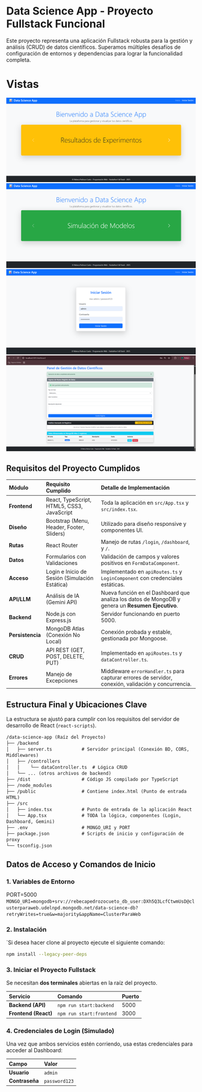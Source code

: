 # Data Science App - Proyecto Fullstack Funcional

Este proyecto representa una aplicación Fullstack robusta para la gestión y análisis (CRUD) de datos científicos. Superamos múltiples desafíos de configuración de entornos y dependencias para lograr la funcionalidad completa.  

# Vistas 

![Pantalla de Inicio1](./pics/vista1.png)
![Pantalla de Inicio2](./pics/vista2.png)
![Login](./pics/iniciarSesion.png)
![Dashboard](./pics/vista3.png)


## Requisitos del Proyecto Cumplidos

| Módulo | Requisito Cumplido | Detalle de Implementación | 
 | :--- | :--- | :--- | 
| **Frontend** | React, TypeScript, HTML5, CSS3, JavaScript | Toda la aplicación en `src/App.tsx` y `src/index.tsx`. | 
| **Diseño** | Bootstrap (Menu, Header, Footer, Sliders) | Utilizado para diseño responsive y componentes UI. | 
| **Rutas** | React Router | Manejo de rutas `/login`, `/dashboard`, y `/`. | 
| **Datos** | Formularios con Validaciones | Validación de campos y valores positivos en `FormDataComponent`. | 
| **Acceso** | Login e Inicio de Sesión (Simulación Estática) | Implementado en `apiRoutes.ts` y `LoginComponent` con credenciales estáticas. | 
| **API/LLM** | Análisis de IA (Gemini API) | Nueva función en el Dashboard que analiza los datos de MongoDB y genera un **Resumen Ejecutivo**. | 
| **Backend** | Node.js con Express.js | Servidor funcionando en puerto 5000. | 
| **Persistencia** | MongoDB Atlas (Conexión No Local) | Conexión probada y estable, gestionada por Mongoose. | 
| **CRUD** | API REST (GET, POST, DELETE, PUT) | Implementado en `apiRoutes.ts` y `dataController.ts`. | 
| **Errores** | Manejo de Excepciones | Middleware `errorHandler.ts` para capturar errores de servidor, conexión, validación y concurrencia. | 

## Estructura Final y Ubicaciones Clave

La estructura se ajustó para cumplir con los requisitos del servidor de desarrollo de React (`react-scripts`).
```
/data-science-app (Raíz del Proyecto)
├── /backend
│   ├── server.ts           # Servidor principal (Conexión BD, CORS, Middlewares)
│   ├── /controllers
│   │    └── dataController.ts  # Lógica CRUD
│   └── ... (otros archivos de backend)
├── /dist                   # Código JS compilado por TypeScript
├── /node_modules
├── /public                 # Contiene index.html (Punto de entrada HTML)
├── /src
│   ├── index.tsx           # Punto de entrada de la aplicación React
│   └── App.tsx             # TODA la lógica, componentes (Login, Dashboard, Gemini)
├── .env                    # MONGO_URI y PORT
├── package.json            # Scripts de inicio y configuración de proxy
└── tsconfig.json
```

## Datos de Acceso y Comandos de Inicio

### 1. Variables de Entorno
 
PORT=5000
`MONGO_URI=mongodb+srv://rebecapedrozocueto_db_user:DXh5Q3LcfCtwmUsD@clusterparaweb.udelnpd.mongodb.net/data-science-db?retryWrites=true&w=majority&appName=ClusterParaWeb`


### 2. Instalación 

`Si desea hacer clone al proyecto ejecute el siguiente comando: 

```bash
npm install --legacy-peer-deps
```

### 3. Iniciar el Proyecto Fullstack

Se necesitan **dos terminales** abiertas en la raíz del proyecto.

| Servicio | Comando | Puerto | 
 | :--- | :--- | :--- | 
| **Backend (API)** | `npm run start:backend` | 5000 | 
| **Frontend (React)** | `npm run start:frontend` | 3000 | 

### 4. Credenciales de Login (Simulado)

Una vez que ambos servicios estén corriendo, usa estas credenciales para acceder al Dashboard:

| Campo | Valor | 
 | :--- | :--- | 
| **Usuario** | `admin` | 
| **Contraseña** | `password123` | 

